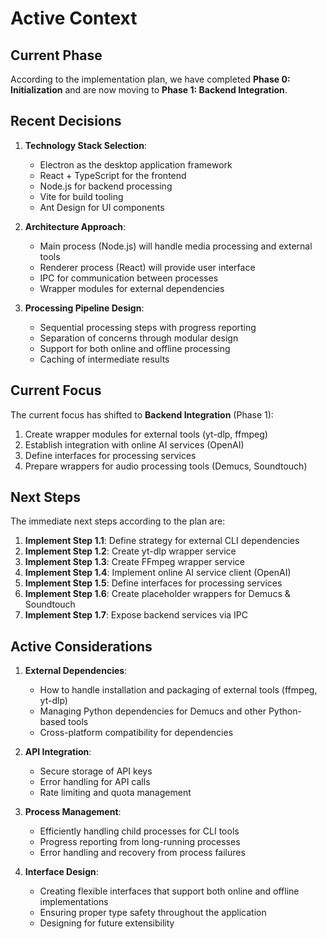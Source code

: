 # Active Context

## Current Phase
According to the implementation plan, we have completed **Phase 0: Initialization** and are now moving to **Phase 1: Backend Integration**.

## Recent Decisions

1. **Technology Stack Selection**:
   - Electron as the desktop application framework
   - React + TypeScript for the frontend
   - Node.js for backend processing
   - Vite for build tooling
   - Ant Design for UI components

2. **Architecture Approach**:
   - Main process (Node.js) will handle media processing and external tools
   - Renderer process (React) will provide user interface
   - IPC for communication between processes
   - Wrapper modules for external dependencies

3. **Processing Pipeline Design**:
   - Sequential processing steps with progress reporting
   - Separation of concerns through modular design
   - Support for both online and offline processing
   - Caching of intermediate results

## Current Focus

The current focus has shifted to **Backend Integration** (Phase 1):

1. Create wrapper modules for external tools (yt-dlp, ffmpeg)
2. Establish integration with online AI services (OpenAI)
3. Define interfaces for processing services
4. Prepare wrappers for audio processing tools (Demucs, Soundtouch)

## Next Steps

The immediate next steps according to the plan are:

1. **Implement Step 1.1**: Define strategy for external CLI dependencies
2. **Implement Step 1.2**: Create yt-dlp wrapper service
3. **Implement Step 1.3**: Create FFmpeg wrapper service
4. **Implement Step 1.4**: Implement online AI service client (OpenAI)
5. **Implement Step 1.5**: Define interfaces for processing services
6. **Implement Step 1.6**: Create placeholder wrappers for Demucs & Soundtouch
7. **Implement Step 1.7**: Expose backend services via IPC

## Active Considerations

1. **External Dependencies**:
   - How to handle installation and packaging of external tools (ffmpeg, yt-dlp)
   - Managing Python dependencies for Demucs and other Python-based tools
   - Cross-platform compatibility for dependencies

2. **API Integration**:
   - Secure storage of API keys
   - Error handling for API calls
   - Rate limiting and quota management

3. **Process Management**:
   - Efficiently handling child processes for CLI tools
   - Progress reporting from long-running processes
   - Error handling and recovery from process failures

4. **Interface Design**:
   - Creating flexible interfaces that support both online and offline implementations
   - Ensuring proper type safety throughout the application
   - Designing for future extensibility 